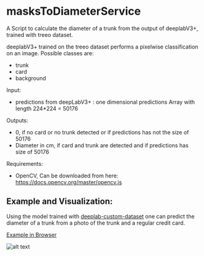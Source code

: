 # masksToDiameterService

A Script to calculate the diameter of a trunk from the output of deeplabV3+, trained with treeo dataset.

deeplabV3+ trained on the treeo dataset performs a pixelwise classification on an image.
Possible classes are:
- trunk
- card
- background


Input: 
- predictions from deepLabV3+ : one dimensional predictions Array with length 224*224 = 50176

Outputs: 
- 0, if no card or no trunk detected or if predictions has not the size of 50176
- Diameter in cm, if card and trunk are detected and if predictions has size of 50176

Requirements:
- OpenCV, Can be downloaded from here: https://docs.opencv.org/master/opencv.js

## Example and Visualization:

Using the model trained with [deeplab-custom-dataset](https://github.com/Johannes0Horn/deeplab-custom-dataset "deeplab-custom-dataset") one can predict the diameter of a trunk from a photo of the trunk and a regular credit card.

[Example in Browser](https://johannes0horn.github.io/masksToDiameterService/ "Example")

![alt text](https://github.com/Johannes0Horn/masksToDiameterService/blob/master/screenshot.png)


